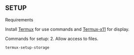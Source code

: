 <!-- PARDUS ON ANDROID -->
## SETUP 

Requirements

Install [Termux](https://github.com/termux/termux-app/releases/tag/v0.118.0) for use commands and [Termux-x11](https://github.com/termux/termux-x11/releases/tag/nightly) for display.

Commands for setup:
2. Allow access to files. 
   ```sh
   termux-setup-storage 
   ``` 


